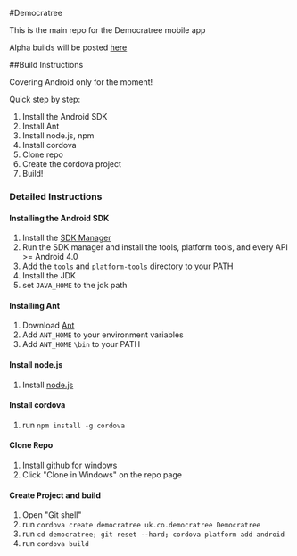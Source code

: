 #Democratree

This is the main repo for the Democratree mobile app

Alpha builds will be posted [here](http://jakexks.github.io/democratree)

##Build Instructions

Covering Android only for the moment!

Quick step by step:

1. Install the Android SDK
2. Install Ant
3. Install node.js, npm
4. Install cordova
5. Clone repo
6. Create the cordova project
7. Build!
 
### Detailed Instructions

#### Installing the Android SDK

1. Install the [SDK Manager](http://dl.google.com/android/installer_r22.3-windows.exe)
2. Run the SDK manager and install the tools, platform tools, and every API >= Android 4.0
3. Add the `tools` and `platform-tools` directory to your PATH
4. Install the JDK
5. set `JAVA_HOME` to the jdk path

#### Installing Ant

1. Download [Ant](http://ant.apache.org/bindownload.cgi)
2. Add `ANT_HOME` to your environment variables
3. Add `ANT_HOME` `\bin` to your PATH

#### Install node.js

1. Install [node.js](http://nodejs.org/)

#### Install cordova

1. run `npm install -g cordova`

#### Clone Repo

1. Install github for windows
2. Click "Clone in Windows" on the repo page

#### Create Project and build

1. Open "Git shell"
2. run `cordova create democratree uk.co.democratree Democratree`
3. run `cd democratree; git reset --hard; cordova platform add android`
4. run `cordova build`
